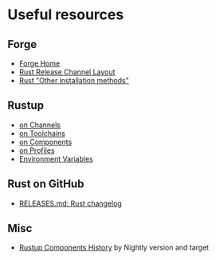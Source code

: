 # Useful resources

## Forge

- [Forge Home](https://forge.rust-lang.org/)
- [Rust Release Channel Layout](https://forge.rust-lang.org/infra/channel-layout.html)
- [Rust "Other installation methods"](https://forge.rust-lang.org/infra/other-installation-methods.html)

## Rustup

- [on Channels](https://rust-lang.github.io/rustup/concepts/channels.html)
- [on Toolchains](https://rust-lang.github.io/rustup/concepts/toolchains.html)
- [on Components](https://rust-lang.github.io/rustup/concepts/components.html)
- [on Profiles](https://rust-lang.github.io/rustup/concepts/profiles.html)
- [Environment Variables](https://rust-lang.github.io/rustup/environment-variables.html)

## Rust on GitHub

- [RELEASES.md: Rust changelog](https://raw.githubusercontent.com/rust-lang/rust/master/RELEASES.md)

## Misc

- [Rustup Components History](https://rust-lang.github.io/rustup-components-history/index.html) by Nightly version and
  target